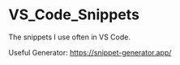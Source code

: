 # VS_Code_Snippets

The snippets I use often in VS Code.

Useful Generator:
https://snippet-generator.app/
